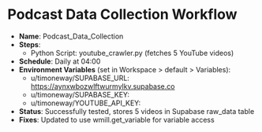 # Podcast Data Collection Workflow
- **Name**: Podcast_Data_Collection
- **Steps**:
  - Python Script: youtube_crawler.py (fetches 5 YouTube videos)
- **Schedule**: Daily at 04:00
- **Environment Variables** (set in Workspace > default > Variables):
  - u/timoneway/SUPABASE_URL: https://aynxwbozwlftwurmylkv.supabase.co
  - u/timoneway/SUPABASE_KEY: <redacted>
  - u/timoneway/YOUTUBE_API_KEY: <redacted>
- **Status**: Successfully tested, stores 5 videos in Supabase raw_data table
- **Fixes**: Updated to use wmill.get_variable for variable access